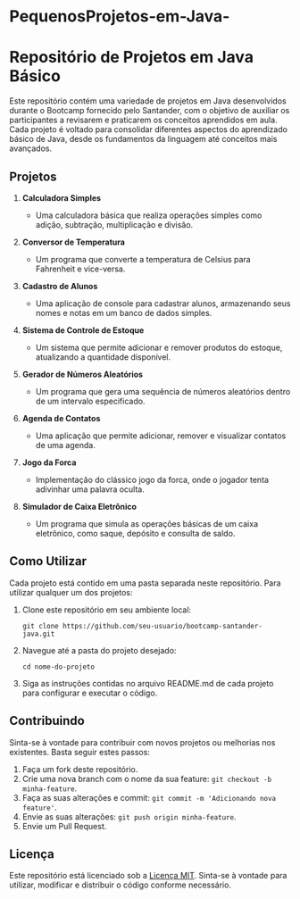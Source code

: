 # PequenosProjetos-em-Java-
# Repositório de Projetos em Java Básico

Este repositório contém uma variedade de projetos em Java desenvolvidos durante o Bootcamp fornecido pelo Santander, com o objetivo de auxiliar os participantes a revisarem e praticarem os conceitos aprendidos em aula. Cada projeto é voltado para consolidar diferentes aspectos do aprendizado básico de Java, desde os fundamentos da linguagem até conceitos mais avançados.

## Projetos

1. **Calculadora Simples**
   - Uma calculadora básica que realiza operações simples como adição, subtração, multiplicação e divisão.

2. **Conversor de Temperatura**
   - Um programa que converte a temperatura de Celsius para Fahrenheit e vice-versa.

3. **Cadastro de Alunos**
   - Uma aplicação de console para cadastrar alunos, armazenando seus nomes e notas em um banco de dados simples.

4. **Sistema de Controle de Estoque**
   - Um sistema que permite adicionar e remover produtos do estoque, atualizando a quantidade disponível.

5. **Gerador de Números Aleatórios**
   - Um programa que gera uma sequência de números aleatórios dentro de um intervalo especificado.

6. **Agenda de Contatos**
   - Uma aplicação que permite adicionar, remover e visualizar contatos de uma agenda.

7. **Jogo da Forca**
   - Implementação do clássico jogo da forca, onde o jogador tenta adivinhar uma palavra oculta.

8. **Simulador de Caixa Eletrônico**
   - Um programa que simula as operações básicas de um caixa eletrônico, como saque, depósito e consulta de saldo.

## Como Utilizar

Cada projeto está contido em uma pasta separada neste repositório. Para utilizar qualquer um dos projetos:

1. Clone este repositório em seu ambiente local:
   ```
   git clone https://github.com/seu-usuario/bootcamp-santander-java.git
   ```

2. Navegue até a pasta do projeto desejado:
   ```
   cd nome-do-projeto
   ```

3. Siga as instruções contidas no arquivo README.md de cada projeto para configurar e executar o código.

## Contribuindo

Sinta-se à vontade para contribuir com novos projetos ou melhorias nos existentes. Basta seguir estes passos:

1. Faça um fork deste repositório.
2. Crie uma nova branch com o nome da sua feature: `git checkout -b minha-feature`.
3. Faça as suas alterações e commit: `git commit -m 'Adicionando nova feature'`.
4. Envie as suas alterações: `git push origin minha-feature`.
5. Envie um Pull Request.

## Licença

Este repositório está licenciado sob a [Licença MIT](LICENSE). Sinta-se à vontade para utilizar, modificar e distribuir o código conforme necessário.